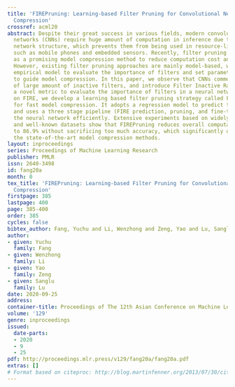 ```yaml
---
title: 'FIREPruning: Learning-based Filter Pruning for Convolutional Neural Network
  Compression'
crossref: acml20
abstract: Despite their great success in various fields, modern convolutional neural
  networks (CNNs) require huge amount of computation in inference due to their deeper
  network structure, which prevents them from being used in resource-limited devices
  such as mobile phones and embedded sensors. Recently, filter pruning had been introduced
  as a promising model compression method to reduce computation cost and storage overhead.
  However, existing filter pruning approaches are mainly model-based, which rely on
  empirical model to evaluate the importance of filters and set parameters manually
  to guide model compression. In this paper, we observe that CNNs commonly consist
  of large amount of inactive filters, and introduce Filter Inactive RatE (FIRE),
  a novel metric to evaluate the importance of filters in a neural network. Based
  on FIRE, we develop a learning based filter pruning strategy called FIREPruning
  for fast model compression. It adopts a regression model to predict the FIRE value
  and uses a three stage pipeline (FIRE prediction, pruning, and fine-tuning) to compress
  the neural network efficiently. Extensive experiments based on widely-used CNN models
  and well-known datasets show that FIREPruning reduces overall computation cost up
  to 86.9% without sacrificing too much accuracy, which significantly outperforms
  the state-of-the-art model compression methods.
layout: inproceedings
series: Proceedings of Machine Learning Research
publisher: PMLR
issn: 2640-3498
id: fang20a
month: 0
tex_title: 'FIREPruning: Learning-based Filter Pruning for Convolutional Neural Network
  Compression'
firstpage: 385
lastpage: 400
page: 385-400
order: 385
cycles: false
bibtex_author: Fang, Yuchu and Li, Wenzhong and Zeng, Yao and Lu, Sanglu
author:
- given: Yuchu
  family: Fang
- given: Wenzhong
  family: Li
- given: Yao
  family: Zeng
- given: Sanglu
  family: Lu
date: 2020-09-25
address: 
container-title: Proceedings of The 12th Asian Conference on Machine Learning
volume: '129'
genre: inproceedings
issued:
  date-parts:
  - 2020
  - 9
  - 25
pdf: http://proceedings.mlr.press/v129/fang20a/fang20a.pdf
extras: []
# Format based on citeproc: http://blog.martinfenner.org/2013/07/30/citeproc-yaml-for-bibliographies/
---
```

